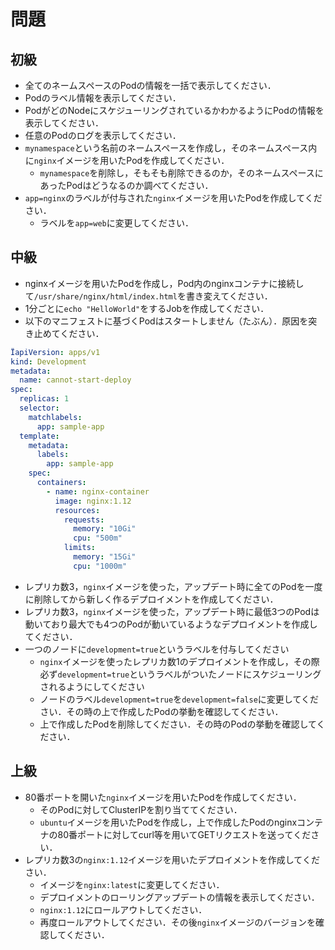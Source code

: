 # 問題

## 初級
- 全てのネームスペースのPodの情報を一括で表示してください．
- Podのラベル情報を表示してください．
- PodがどのNodeにスケジューリングされているかわかるようにPodの情報を表示してください．
- 任意のPodのログを表示してください．
- `mynamespace`という名前のネームスペースを作成し，そのネームスペース内に`nginx`イメージを用いたPodを作成してください．
  - `mynamespace`を削除し，そもそも削除できるのか，そのネームスペースにあったPodはどうなるのか調べてください．
- `app=nginx`のラベルが付与された`nginx`イメージを用いたPodを作成してください．
  - ラベルを`app=web`に変更してください．

## 中級
- nginxイメージを用いたPodを作成し，Pod内のnginxコンテナに接続して`/usr/share/nginx/html/index.html`を書き変えてください．
- 1分ごとに`echo "HelloWorld"`をするJobを作成してください．
- 以下のマニフェストに基づくPodはスタートしません（たぶん）．原因を突き止めてください．
```yaml
ÏapiVersion: apps/v1
kind: Development
metadata:
  name: cannot-start-deploy
spec:
  replicas: 1
  selector:
    matchlabels:
      app: sample-app
  template:
    metadata:
      labels:
        app: sample-app
    spec:
      containers:
        - name: nginx-container
          image: nginx:1.12
          resources:
            requests:
              memory: "10Gi"
              cpu: "500m"
            limits:
              memory: "15Gi"
              cpu: "1000m"
```
- レプリカ数3，`nginx`イメージを使った，アップデート時に全てのPodを一度に削除してから新しく作るデプロイメントを作成してください．
- レプリカ数3，`nginx`イメージを使った，アップデート時に最低3つのPodは動いており最大でも4つのPodが動いているようなデプロイメントを作成してください．
- 一つのノードに`development=true`というラベルを付与してください
  - `nginx`イメージを使ったレプリカ数1のデプロイメントを作成し，その際必ず`development=true`というラベルがついたノードにスケジューリングされるようにしてください
  - ノードのラベル`development=true`を`development=false`に変更してください．その時の上で作成したPodの挙動を確認してください．
  - 上で作成したPodを削除してください．その時のPodの挙動を確認してください．

## 上級
- 80番ポートを開いた`nginx`イメージを用いたPodを作成してください．
  - そのPodに対してClusterIPを割り当ててください．
  - `ubuntu`イメージを用いたPodを作成し，上で作成したPodのnginxコンテナの80番ポートに対してcurl等を用いてGETリクエストを送ってください．
- レプリカ数3の`nginx:1.12`イメージを用いたデプロイメントを作成してください．
  - イメージを`nginx:latest`に変更してください．
  - デプロイメントのローリングアップデートの情報を表示してください．
  - `nginx:1.12`にロールアウトしてください．
  - 再度ロールアウトしてください．その後`nginx`イメージのバージョンを確認してください．